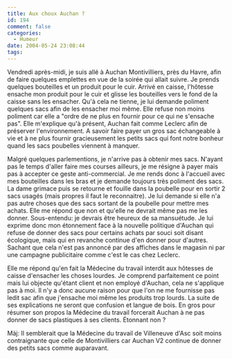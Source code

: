 ```yaml
---
title: Aux choux Auchan ?
id: 194
comment: false
categories:
  - Humeur
date: 2004-05-24 23:08:44
tags:
---
```


Vendredi après-midi, je suis allé à Auchan Montivilliers, près du Havre, afin de faire quelques emplettes en vue de la soirée qui allait suivre. Je prends quelques bouteilles et un produit pour le cuir. Arrivé en caisse, l'hôtesse ensache mon produit pour le cuir et glisse  les bouteilles vers le fond de la caisse sans les ensacher. Qu'à cela ne tienne, je lui demande poliment quelques sacs afin de les ensacher moi même. Elle refuse non moins poliment car elle a "ordre de ne plus en fournir pour ce qui ne s'ensache pas". Elle m'explique qu'à présent, Auchan fait comme Leclerc afin de préserver l'environnement. A savoir faire payer un gros sac échangeable à vie et à ne plus fournir gracieusement les petits sacs qui font notre bonheur quand les sacs poubelles viennent à manquer.

Malgré quelques parlementions, je n'arrive pas à obtenir mes sacs. N'ayant pas le temps d'aller faire mes courses ailleurs, je me résigne à payer mais pas à accepter ce geste anti-commercial. Je me rends donc à l'accueil avec mes bouteilles dans les bras et je demande toujours très poliment des sacs. La dame grimace puis se retourne et fouille dans la poubelle pour en sortir 2 sacs usagés (mais propres il faut le reconnaitre). Je lui demande si elle n'a pas autre choses que des sacs sortant de la poubelle pour mettre mes achats. Elle me répond que non et qu'elle ne devrait même pas me les donner. Sous-entendu: je devrais être heureux de sa mansuétude. Je lui exprime donc mon étonnement face à la nouvelle politique d'Auchan qui refuse de donner des sacs pour certains achats par souci soit disant écologique, mais qui en revanche continue d'en donner pour d'autres. Sachant que cela n'est pas annoncé par des affiches dans le magasin ni par une campagne publicitaire comme c'est le cas chez Leclerc.

Elle me répond qu'en fait la Médecine du travail interdit aux hôtesses de caisse d'ensacher les choses lourdes. Je comprend parfaitement ce point mais lui objecte qu'étant client et non employé d'Auchan, cela ne s'applique pas à moi. Il n'y a donc aucune raison pour que l'on ne me fournisse pas ledit sac afin que j'ensache moi même les produits trop lourds. La suite de ses explications ne seront que confusion et langue de bois. En gros pour résumer son propos la Médecine du travail forcerait Auchan à ne pas donner de sacs plastiques à ses clients. Étonnant non&nbsp;?

Màj: Il semblerait que la Médecine du travail de Villeneuve d'Asc soit moins contraignante que celle de Montivilliers car Auchan V2 continue de donner des petits sacs comme auparavant.